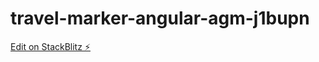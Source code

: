 # travel-marker-angular-agm-j1bupn

[Edit on StackBlitz ⚡️](https://stackblitz.com/edit/travel-marker-angular-agm-j1bupn)